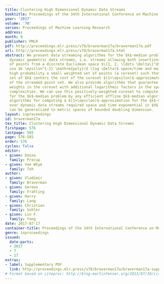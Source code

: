 ```yaml
---
title: Clustering High Dimensional Dynamic Data Streams
booktitle: Proceedings of the 34th International Conference on Machine Learning
year: '2017'
volume: '70'
series: Proceedings of Machine Learning Research
address: 
month: 0
publisher: PMLR
pdf: http://proceedings.mlr.press/v70/braverman17a/braverman17a.pdf
url: http://proceedings.mlr.press/v70/braverman17a.html
abstract: We present data streaming algorithms for the $k$-median problem in high-dimensional
  dynamic geometric data streams, i.e. streams allowing both insertions and deletions
  of points from a discrete Euclidean space $\{1, 2, \ldots \Delta\}^d$. Our algorithms
  use $k \epsilon^{-2} \mathrm{poly}(d \log \Delta)$ space/time and maintain with
  high probability a small weighted set of points (a coreset) such that for every
  set of $k$ centers the cost of the coreset $(1+\epsilon)$-approximates the cost
  of the streamed point set. We also provide algorithms that guarantee only positive
  weights in the coreset with additional logarithmic factors in the space and time
  complexities. We can use this positively-weighted coreset to compute a $(1+\epsilon)$-approximation
  for the $k$-median problem by any efficient offline $k$-median algorithm. All previous
  algorithms for computing a $(1+\epsilon)$-approximation for the $k$-median problem
  over dynamic data streams required space and time exponential in $d$. Our algorithms
  can be generalized to metric spaces of bounded doubling dimension.
layout: inproceedings
id: braverman17a
tex_title: Clustering High Dimensional Dynamic Data Streams
firstpage: 576
lastpage: 585
page: 576-585
order: 576
cycles: false
editor:
- given: Doina
  family: Precup
- given: Yee Whye
  family: Teh
author:
- given: Vladimir
  family: Braverman
- given: Gereon
  family: Frahling
- given: Harry
  family: Lang
- given: Christian
  family: Sohler
- given: Lin F.
  family: Yang
date: 2017-07-17
container-title: Proceedings of the 34th International Conference on Machine Learning
genre: inproceedings
issued:
  date-parts:
  - 2017
  - 7
  - 17
extras:
- label: Supplementary PDF
  link: http://proceedings.mlr.press/v70/braverman17a/braverman17a-supp.pdf
# Format based on citeproc: http://blog.martinfenner.org/2013/07/30/citeproc-yaml-for-bibliographies/
---
```

